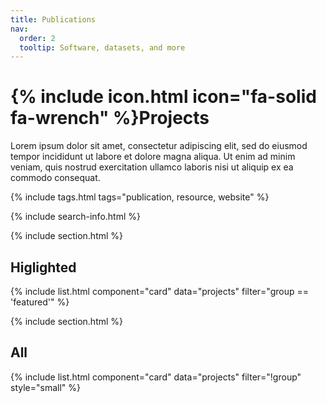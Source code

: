 ```yaml
---
title: Publications
nav:
  order: 2
  tooltip: Software, datasets, and more
---
```


# {% include icon.html icon="fa-solid fa-wrench" %}Projects

Lorem ipsum dolor sit amet, consectetur adipiscing elit, sed do eiusmod tempor incididunt ut labore et dolore magna aliqua.
Ut enim ad minim veniam, quis nostrud exercitation ullamco laboris nisi ut aliquip ex ea commodo consequat.

{% include tags.html tags="publication, resource, website" %}

{% include search-info.html %}

{% include section.html %}

## Higlighted

{% include list.html component="card" data="projects" filter="group == 'featured'" %}

{% include section.html %}

## All

{% include list.html component="card" data="projects" filter="!group" style="small" %}
